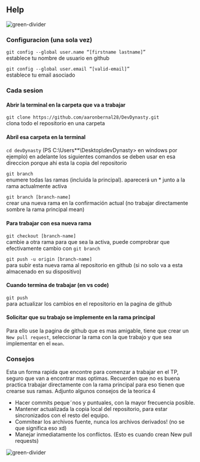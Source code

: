 ## Help
![green-divider](https://user-images.githubusercontent.com/7065401/52071924-c003ad80-2562-11e9-8297-1c6595f8a7ff.png)
### Configuracion (una sola vez)

```git config --global user.name “[firstname lastname]”```<br />
establece tu nombre de usuario en github

```git config --global user.email “[valid-email]”```<br />
establece tu email asociado

### Cada sesion

#### Abrir la terminal en la carpeta que va a trabajar
```git clone https://github.com/aaronbernal28/DevDynasty.git```<br />
clona todo el repositorio en una carpeta

#### Abril esa carpeta en la terminal
```cd devDynasty``` (PS C:\Users\**\Desktop\devDynasty> en windows por ejemplo) en adelante los siguientes comandos se deben usar en esa direccion porque ahi esta la copia del repositorio

```git branch```<br />
enumere todas las ramas (incluida la principal). aparecerá un * junto a la rama actualmente activa

```git branch [branch-name]``` <br />
crear una nueva rama en la confirmación actual (no trabajar directamente sombre la rama principal mean)

#### Para trabajar con esa nueva rama
```git checkout [branch-name]``` <br />
cambie a otra rama para que sea la activa, puede comprobrar que efectivamente cambio con ```git branch```

```git push -u origin [branch-name]```<br />
para subir esta nueva rama al repositorio en github (si no solo va a esta almacenado en su dispositivo)

#### Cuando termina de trabajar (en vs code)
```git push``` <br />
para actualizar los cambios en el repositorio en la pagina de github

#### Solicitar que su trabajo se implemente en la rama principal
Para ello use la pagina de github que es mas amigable, tiene que crear un ```New pull request```, seleccionar la rama con la que trabajo y que sea implementar en el ```mean```.

### Consejos
Esta un forma rapida que encontre para comenzar a trabajar en el TP, seguro que van a encontrar mas optimas. Recuerden que no es buena practica trabajar directamente con la rama principal para eso tienen que crearse sus ramas. Adjunto algunos consejos de la teorica 4
- Hacer commits peque˜nos y puntuales, con la mayor frecuencia posible.
- Mantener actualizada la copia local del repositorio, para estar sincronizados con el resto del equipo.
- Commitear los archivos fuente, nunca los archivos derivados! (no se que significa eso xd)
- Manejar inmediatamente los conflictos. (Esto es cuando crean New pull requests)

![green-divider](https://user-images.githubusercontent.com/7065401/52071924-c003ad80-2562-11e9-8297-1c6595f8a7ff.png)
